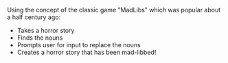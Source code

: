 Using the concept of the classic game "MadLibs" which was popular about a half century ago:
- Takes a horror story
- Finds the nouns
- Prompts user for input to replace the nouns
- Creates a horror story that has been mad-libbed!
